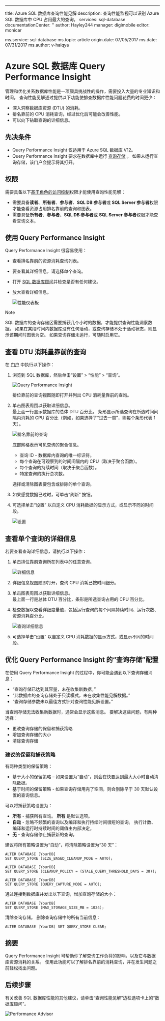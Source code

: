 ---
title: Azure SQL 数据库查询性能见解 description: 查询性能监视可以识别 Azure SQL 数据库中 CPU 占用最大的查询。
services: sql-database documentationCenter: '' author: Hayley244 manager: digimobile editor: monicar

ms.service: sql-database ms.topic: article origin.date: 07/05/2017 ms.date: 07/31/2017 ms.author: v-haiqya

# <a name="azure-sql-database-query-performance-insight"></a>Azure SQL 数据库 Query Performance Insight

管理和优化关系数据库性能是一项颇具挑战性的操作，需要投入大量的专业知识和时间。 查询性能见解通过提供以下功能使排查数据库性能问题花费的时间更少：

- 深入洞察数据库资源 (DTU) 的消耗。 
- 排名靠前的 CPU 消耗查询，经过优化后可能会改善性能。 
- 可以向下钻取查询的详细信息。


## <a name="prerequisites"></a>先决条件

- Query Performance Insight 仅适用于 Azure SQL 数据库 V12。
- Query Performance Insight 要求在数据库中运行 [查询存储](https://msdn.microsoft.com/zh-cn/library/dn817826.aspx) 。 如果未运行查询存储，该门户会提示将其打开。

## <a name="permissions"></a>权限

需要具备以下[基于角色的访问控制](../active-directory/role-based-access-control-what-is.md)权限才能使用查询性能见解： 

- 需要具备**读者**、**所有者**、**参与者**、**SQL DB 参与者**或 **SQL Server 参与者**权限才能查看资源占用排名靠前的查询和图表。 
- 需要具备**所有者**、**参与者**、**SQL DB 参与者**或 **SQL Server 参与者**权限才能查看查询文本。

## <a name="using-query-performance-insight"></a>使用 Query Performance Insight

Query Performance Insight 很容易使用：

- 查看排名靠前的资源消耗查询列表。 
- 要查看其详细信息，请选择单个查询。
- 打开 [SQL 数据库顾问](./sql-database-advisor.md)并检查是否有任何建议。
- 放大查看详细信息。

    ![性能仪表板](./media/sql-database-query-performance/performance.png)

> [!NOTE]
> SQL 数据库的查询存储区需要捕获几个小时的数据，才能提供查询性能洞察数据。 如果在某段时间内数据库没有任何活动，或查询存储不处于活动状态，则显示该期间时图表为空。 如果查询存储未运行，可随时启用它。   

## <a name="review-top-cpu-consuming-queries"></a>查看 DTU 消耗量靠前的查询

在 [门户](http://portal.azure.cn) 中执行以下操作：

1. 浏览到 SQL 数据库，然后单击“设置” > “性能” > “查询”。 

    ![Query Performance Insight][1]

    排位靠前的查询视图随即打开并列出 CPU 消耗量靠前的查询。

1. 单击图表周围以获取详细信息。<br>最上面一行显示数据库的总体 DTU 百分比。 条形显示所选查询在所选时间间隔内消耗的 CPU 百分比（例如，如果选择了“过去一周”，则每个条形代表 1 天）。

    ![排名靠前的查询][2]

    底部网格表示可见查询的聚合信息。

    - 查询 ID - 数据库内查询的唯一标识符。 
    - 每个查询在可观察到的时间间隔内的 CPU（取决于聚合函数）。
    - 每个查询的持续时间（取决于聚合函数）。
    - 特定查询的执行总次数。

    选择或清除图表要包含或排除的单个查询。

1. 如果感觉数据已过时，可单击“刷新”  按钮。
1. 可选择单击“设置”  以自定义 CPU 消耗数据的显示方式，或显示不同的时间段。

    ![设置](./media/sql-database-query-performance/settings.png)

## <a name="viewing-individual-query-details"></a>查看单个查询的详细信息

若要查看查询详细信息，请执行以下操作：

1. 单击排位靠前查询所在列表中的任意查询。

    ![详细信息](./media/sql-database-query-performance/details.png)

4. 详细信息视图随即打开，查询 CPU 消耗已按时间细分。
3. 单击图表周围以获取详细信息。<br>最上面一行是总体 DTU 百分比，条形是所选查询占用的 CPU 百分比。
4. 检查数据以查看详细度量值，包括运行查询的每个间隔持续时间、运行次数、资源消耗百分比。

    ![查询详细信息][3]

1. 可选择单击“设置”  以自定义 CPU 消耗数据的显示方式，或显示不同的时间段。

##  <a name="optimizing-the-query-store-configuration-for-query-performance-insight"></a>优化 Query Performance Insight 的“查询存储”配置

在使用 Query Performance Insight 的过程中，你可能会遇到以下查询存储消息：

- “查询存储已达到其容量，未在收集新数据。”
- “此数据库的查询存储处于只读模式，未在收集性能见解数据。”
- “查询存储参数未以最佳方式针对查询性能见解设置。”

当查询存储无法收集新数据时，通常会显示这些消息。 要解决这些问题，有两种选择： 

- 更改查询存储的保留和捕获策略
- 增加查询存储的大小 
- 清除查询存储

### <a name="recommended-retention-and-capture-policy"></a>建议的保留和捕获策略

有两种类型的保留策略：

- 基于大小的保留策略 – 如果设置为“自动”，则会在快要达到最大大小时自动清除数据。
- 基于时间的保留策略 - 如果查询存储用完了空间，则会删除早于 30 天默认设置的查询信息。

可以将捕获策略设置为：

- **所有** - 捕获所有查询。 **所有** 是默认选项。
- **自动** - 忽略不频繁的查询以及编译和执行持续时间很短的查询。 执行计数、编译和运行时持续时间的阈值由内部决定。
- **无** - 查询存储停止捕获新的查询。

建议将所有策略设置为“自动”，将清除策略设置为“30 天”：

```
ALTER DATABASE [YourDB] 
SET QUERY_STORE (SIZE_BASED_CLEANUP_MODE = AUTO);

ALTER DATABASE [YourDB] 
SET QUERY_STORE (CLEANUP_POLICY = (STALE_QUERY_THRESHOLD_DAYS = 30));

ALTER DATABASE [YourDB] 
SET QUERY_STORE (QUERY_CAPTURE_MODE = AUTO);
```

通过连接到数据库并发出以下查询，增加查询存储的大小：

```
ALTER DATABASE [YourDB]
SET QUERY_STORE (MAX_STORAGE_SIZE_MB = 1024);
```

清除查询存储。 删除查询存储中的所有当前信息： 

```
ALTER DATABASE [YourDB] SET QUERY_STORE CLEAR;
```

## <a name="summary"></a>摘要

Query Performance Insight 可帮助你了解查询工作负荷的影响，以及它与数据库资源消耗的关系。 使用此功能可以了解排名靠前的消耗查询，并在发生问题之前轻松找出问题。

## <a name="next-steps"></a>后续步骤

有关改善 SQL 数据库性能的其他建议，请单击“查询性能见解”[](./sql-database-advisor.md)边栏选项卡上的“数据库顾问”。

![Performance Advisor](./media/sql-database-query-performance/ia.png)

<!--Image references-->
[1]: ./media/sql-database-query-performance/tile.png
[2]: ./media/sql-database-query-performance/top-queries.png
[3]: ./media/sql-database-query-performance/query-details.png

<!--Update_Description: update link references-->